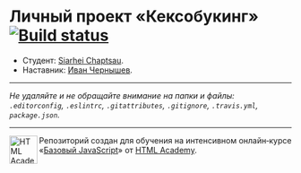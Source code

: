 # Личный проект «Кексобукинг» [![Build status][travis-image]][travis-url]

* Студент: [Siarhei Chaptsau](https://up.htmlacademy.ru/javascript/11/user/245963).
* Наставник: [Иван Чернышев](https://htmlacademy.ru/profile/id77233).

---

_Не удаляйте и не обращайте внимание на папки и файлы:_<br>
_`.editorconfig`, `.eslintrc`, `.gitattributes`, `.gitignore`, `.travis.yml`, `package.json`._

---

<a href="https://htmlacademy.ru/intensive/javascript"><img align="left" width="50" height="50" title="HTML Academy" src="https://up.htmlacademy.ru/static/img/intensive/javascript/logo-for-github.svg"></a>

Репозиторий создан для обучения на интенсивном онлайн‑курсе «[Базовый JavaScript](https://htmlacademy.ru/intensive/javascript)» от [HTML Academy](https://htmlacademy.ru).

[travis-image]: https://travis-ci.org/htmlacademy-javascript/245963-keksobooking.svg?branch=master
[travis-url]: https://travis-ci.org/htmlacademy-javascript/245963-keksobooking
